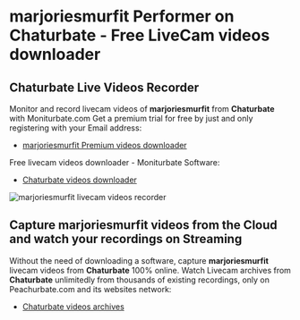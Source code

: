 # marjoriesmurfit Performer on Chaturbate - Free LiveCam videos downloader

## Chaturbate Live Videos Recorder

Monitor and record livecam videos of **marjoriesmurfit** from **Chaturbate** with Moniturbate.com
Get a premium trial for free by just and only registering with your Email address:
* [marjoriesmurfit Premium videos downloader](https://moniturbate.com/request-demo-licence-key.html)

Free livecam videos downloader - Moniturbate Software:
* [Chaturbate videos downloader](https://moniturbate.com/moniturbate-download-software.html)

![marjoriesmurfit livecam videos recorder](https://peachurnet.com/templates/moniturbate-software.png)


## Capture marjoriesmurfit videos from the Cloud and watch your recordings on Streaming

Without the need of downloading a software, capture **marjoriesmurfit** livecam videos from **Chaturbate** 100% online.
Watch Livecam archives from **Chaturbate** unlimitedly from thousands of existing recordings, only on Peachurbate.com and its websites network:
* [Chaturbate videos archives](https://peachurnet.com/)